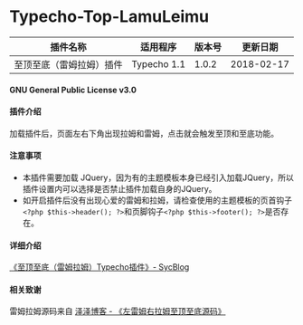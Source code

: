 # Typecho-Top-LamuLeimu

| 插件名称 | 适用程序 | 版本号 | 更新日期 |
| ------- | -------- | ----- | -------- |
|至顶至底（雷姆拉姆）插件| Typecho 1.1 | 1.0.2 | 2018-02-17 |

#### GNU General Public License v3.0

#### 插件介绍
加载插件后，页面左右下角出现拉姆和雷姆，点击就会触发至顶和至底功能。

#### 注意事项
 - 本插件需要加载 JQuery，因为有的主题模板本身已经引入加载JQuery，所以插件设置内可以选择是否禁止插件加载自身的JQuery。
 - 如开启插件后没有出现心爱的雷姆和拉姆，请检查使用的主题模板的页首钩子`<?php $this->header(); ?>`和页脚钩子`<?php $this->footer(); ?>`是否存在。

#### 详细介绍
[《至顶至底（雷姆拉姆）Typecho插件》- SycBlog][3]

#### 相关致谢
雷姆拉姆源码来自 [泽泽博客 - 《左雷姆右拉姆至顶至底源码》][2]


  [1]: https://github.com/SycAlright/Typecho-Top-LamuLeimu
  [2]: https://qqdie.com/archives/left-right-rem-rahm-top-to-bottom-source.html
  [3]: https://www.mfeng.cc/archives/2018/02/17/Typecho_Top_LamuLeimu.html
